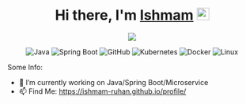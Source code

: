 <div align="center">
   <h1>Hi there, I'm <a href="https://www.linkedin.com/in/ishmamruhan/">Ishmam</a> <img src="https://media.giphy.com/media/hvRJCLFzcasrR4ia7z/giphy.gif" width="25px"> </h1>
</div>

<p align="center" >
	<a href="https://ishmam-ruhan.github.io/profile/"> 
    	<img  src="https://github-readme-stats.vercel.app/api?username=Ishmam-Ruhan&show_icons=true&count_private=true&theme=radical"/>
  	</a>
</p>

<p align="center">
	<a target="_blank"><img alt="Java" src="https://img.shields.io/badge/Java-%2312100E.svg?logo=java&style=for-the-badge"/></a>
	<a target="_blank"><img alt="Spring Boot" src="https://img.shields.io/badge/Spring Boot-%2312100E.svg?logo=spring&style=for-the-badge"/></a>
	<a target="_blank"><img alt="GitHub" src="https://img.shields.io/badge/Github-%2312100E.svg?logo=github&style=for-the-badge"/></a>
	<a target="_blank"><img alt="Kubernetes" src="https://img.shields.io/badge/Kubernetes-%2312100E.svg?logo=kubernetes&style=for-the-badge"/></a>
	<a target="_blank"><img alt="Docker" src="https://img.shields.io/badge/Docker-%2312100E.svg?logo=docker&style=for-the-badge"/></a>
	<a target="_blank"><img alt="Linux" src="https://img.shields.io/badge/linux-%2312100E.svg?logo=linux&style=for-the-badge"/></a> 
</p>



Some Info:

- 🔭 I’m currently working on Java/Spring Boot/Microservice
- 📫 Find Me: https://ishmam-ruhan.github.io/profile/ 

